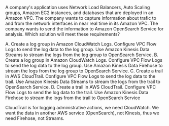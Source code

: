 A company's application uses Network Load Balancers, Auto Scaling groups, Amazon EC2 instances, and databases that are deployed in an Amazon VPC. The company wants to capture information about trafic to and from the network interfaces in near real time in its Amazon VPC. The company wants to send the information to Amazon OpenSearch Service for analysis. Which solution will meet these requirements? 

A. Create a log group in Amazon CloudWatch Logs. Configure VPC Flow Logs to send the log data to the log group. Use Amazon Kinesis Data Streams to stream the logs from the log group to OpenSearch Service. 
B. Create a log group in Amazon CloudWatch Logs. Configure VPC Flow Logs to send the log data to the log group. Use Amazon Kinesis Data Firehose to stream the logs from the log group to OpenSearch Service. 
C. Create a trail in AWS CloudTrail. Configure VPC Flow Logs to send the log data to the trail. Use Amazon Kinesis Data Streams to stream the logs from the trail to OpenSearch Service. 
D. Create a trail in AWS CloudTrail. Configure VPC Flow Logs to send the log data to the trail. Use Amazon Kinesis Data Firehose to stream the logs from the trail to OpenSearch Service

CloudTrail is for logging administrative actions, we need CloudWatch. 
We want the data in another AWS service (OpenSearch), not Kinesis, thus we need Firehose, not Streams.